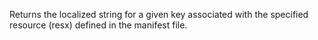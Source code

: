 Returns the localized string for a given key associated with the specified resource (resx) defined in the manifest file.
